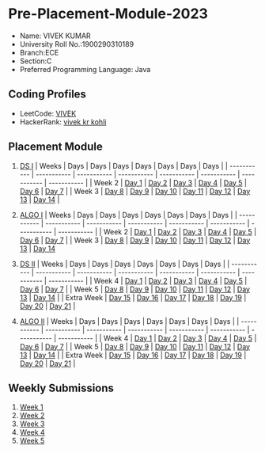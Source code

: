# Pre-Placement-Module-2023

- Name: VIVEK KUMAR
- University Roll No.:1900290310189
- Branch:ECE
- Section:C
- Preferred Programming Language: Java

## Coding Profiles
- LeetCode: [VIVEK](https://leetcode.com/YourLeetCodeUserName/)
- HackerRank: [vivek kr kohli](https://www.hackerrank.com/HackerRankUserName)

## Placement Module
1. [DS I](https://github.com/https://github.com/Vivek220/Pre-Placement-Module-2023/tree/main/DS%20I)
    | Weeks | Days | Days | Days | Days | Days | Days | Days |
    | ----------- | ----------- | ----------- | ----------- | ----------- | ----------- | ----------- | ----------- | 
    | Week 2 | [Day 1](https://github.com/https://github.com/Vivek220/Pre-Placement-Module-2023/tree/main/DS%20I/Day%201) | [Day 2](https://github.com/https://github.com/Vivek220/Pre-Placement-Module-2023/tree/main/DS%20I/Day%202) | [Day 3](https://github.com/https://github.com/Vivek220/Pre-Placement-Module-2023/tree/main/DS%20I/Day%203) | [Day 4](https://github.com/https://github.com/Vivek220/Pre-Placement-Module-2023/tree/main/DS%20I/Day%204) | [Day 5](https://github.com/https://github.com/Vivek220/Pre-Placement-Module-2023/tree/main/DS%20I/Day%205) | [Day 6](https://github.com/https://github.com/Vivek220/Pre-Placement-Module-2023/tree/main/DS%20I/Day%206) | [Day 7](https://github.com/https://github.com/Vivek220/Pre-Placement-Module-2023/tree/main/DS%20I/Day%207) |
    | Week 3 | [Day 8](https://github.com/https://github.com/Vivek220/Pre-Placement-Module-2023/tree/main/DS%20I/Day%208) | [Day 9](https://github.com/https://github.com/Vivek220/Pre-Placement-Module-2023/tree/main/DS%20I/Day%209) | [Day 10](https://github.com/https://github.com/Vivek220/Pre-Placement-Module-2023/tree/main/DS%20I/Day%2010) | [Day 11](https://github.com/https://github.com/Vivek220/Pre-Placement-Module-2023/tree/main/DS%20I/Day%2011) | [Day 12](https://github.com/https://github.com/Vivek220/Pre-Placement-Module-2023/tree/main/DS%20I/Day%2012) | [Day 13](https://github.com/https://github.com/Vivek220/Pre-Placement-Module-2023/tree/main/DS%20I/Day%2013) | [Day 14](https://github.com/https://github.com/Vivek220/Pre-Placement-Module-2023/tree/main/DS%20I/Day%2014) |
    
2. [ALGO I](https://github.com/https://github.com/Vivek220/Pre-Placement-Module-2023/tree/main/ALGO%20I)
    | Weeks | Days | Days | Days | Days | Days | Days | Days |
    | ----------- | ----------- | ----------- | ----------- | ----------- | ----------- | ----------- | ----------- |
    | Week 2 | [Day 1](https://github.com/https://github.com/Vivek220/Pre-Placement-Module-2023/tree/main/ALGO%20I/Day%201) | [Day 2](https://github.com/https://github.com/Vivek220/Pre-Placement-Module-2023/tree/main/ALGO%20I/Day%202) | [Day 3](https://github.com/https://github.com/Vivek220/Pre-Placement-Module-2023/tree/main/ALGO%20I/Day%203) | [Day 4](https://github.com/https://github.com/Vivek220/Pre-Placement-Module-2023/tree/main/ALGO%20I/Day%204) | [Day 5](https://github.com/https://github.com/Vivek220/Pre-Placement-Module-2023/tree/main/ALGO%20I/Day%205) | [Day 6](https://github.com/https://github.com/Vivek220/Pre-Placement-Module-2023/tree/main/ALGO%20I/Day%206) | [Day 7](https://github.com/https://github.com/Vivek220/Pre-Placement-Module-2023/tree/main/ALGO%20I/Day%207) |
    | Week 3 | [Day 8](https://github.com/https://github.com/Vivek220/Pre-Placement-Module-2023/tree/main/ALGO%20I/Day%208) | [Day 9](https://github.com/https://github.com/Vivek220/Pre-Placement-Module-2023/tree/main/ALGO%20I/Day%209) | [Day 10](https://github.com/https://github.com/Vivek220/Pre-Placement-Module-2023/tree/main/ALGO%20I/Day%2010) | [Day 11](https://github.com/https://github.com/Vivek220/Pre-Placement-Module-2023/tree/main/ALGO%20I/Day%2011) | [Day 12](https://github.com/https://github.com/Vivek220/Pre-Placement-Module-2023/tree/main/ALGO%20I/Day%2012) | [Day 13](https://github.com/https://github.com/Vivek220/Pre-Placement-Module-2023/tree/main/ALGO%20I/Day%2013) | [Day 14](https://github.com/https://github.com/Vivek220/Pre-Placement-Module-2023/tree/main/ALGO%20I/Day%2014)  
    
3. [DS II](https://github.com/https://github.com/Vivek220/Pre-Placement-Module-2023/tree/main/DS%20II)
    | Weeks | Days | Days | Days | Days | Days | Days | Days |
    | ----------- | ----------- | ----------- | ----------- | ----------- | ----------- | ----------- | ----------- |
    | Week 4 | [Day 1](https://github.com/https://github.com/Vivek220/Pre-Placement-Module-2023/tree/main/DS%20II/Day%201) | [Day 2](https://github.com/https://github.com/Vivek220/Pre-Placement-Module-2023/tree/main/DS%20II/Day%202) | [Day 3](https://github.com/https://github.com/Vivek220/Pre-Placement-Module-2023/tree/main/DS%20II/Day%203) | [Day 4](https://github.com/https://github.com/Vivek220/Pre-Placement-Module-2023/tree/main/DS%20II/Day%204) | [Day 5](https://github.com/https://github.com/Vivek220/Pre-Placement-Module-2023/tree/main/DS%20II/Day%205) | [Day 6](https://github.com/https://github.com/Vivek220/Pre-Placement-Module-2023/tree/main/DS%20II/Day%206) | [Day 7](https://github.com/https://github.com/Vivek220/Pre-Placement-Module-2023/tree/main/DS%20II/Day%207) | 
    | Week 5 | [Day 8](https://github.com/https://github.com/Vivek220/Pre-Placement-Module-2023/tree/main/DS%20II/Day%208) | [Day 9](https://github.com/https://github.com/Vivek220/Pre-Placement-Module-2023/tree/main/DS%20II/Day%209) | [Day 10](https://github.com/https://github.com/Vivek220/Pre-Placement-Module-2023/tree/main/DS%20II/Day%2010) | [Day 11](https://github.com/https://github.com/Vivek220/Pre-Placement-Module-2023/tree/main/DS%20II/Day%2011) | [Day 12](https://github.com/https://github.com/Vivek220/Pre-Placement-Module-2023/tree/main/DS%20II/Day%2012) | [Day 13](https://github.com/https://github.com/Vivek220/Pre-Placement-Module-2023/tree/main/DS%20II/Day%2013) | [Day 14](https://github.com/https://github.com/Vivek220/Pre-Placement-Module-2023/tree/main/DS%20II/Day%2014) |
    | Extra Week | [Day 15](https://github.com/https://github.com/Vivek220/Pre-Placement-Module-2023/tree/main/DS%20II/Day%2015) | [Day 16](https://github.com/https://github.com/Vivek220/Pre-Placement-Module-2023/tree/main/DS%20II/Day%2016) | [Day 17](https://github.com/https://github.com/Vivek220/Pre-Placement-Module-2023/tree/main/DS%20II/Day%2017) | [Day 18](https://github.com/https://github.com/Vivek220/Pre-Placement-Module-2023/tree/main/DS%20II/Day%2018) | [Day 19](https://github.com/https://github.com/Vivek220/Pre-Placement-Module-2023/tree/main/DS%20II/Day%2019) | [Day 20](https://github.com/https://github.com/Vivek220/Pre-Placement-Module-2023/tree/main/DS%20II/Day%2020) | [Day 21](https://github.com/https://github.com/Vivek220/Pre-Placement-Module-2023/tree/main/DS%20II/Day%2021) |
    
4. [ALGO II](https://github.com/https://github.com/Vivek220/Pre-Placement-Module-2023/tree/main/ALGO%20II)
    | Weeks | Days | Days | Days | Days | Days | Days | Days |
    | ----------- | ----------- | ----------- | ----------- | ----------- | ----------- | ----------- | ----------- |
    | Week 4 | [Day 1](https://github.com/https://github.com/Vivek220/Pre-Placement-Module-2023/tree/main/ALGO%20II/Day%201) | [Day 2](https://github.com/https://github.com/Vivek220/Pre-Placement-Module-2023/tree/main/ALGO%20II/Day%202) | [Day 3](https://github.com/https://github.com/Vivek220/Pre-Placement-Module-2023/tree/main/ALGO%20II/Day%203) | [Day 4](https://github.com/https://github.com/Vivek220/Pre-Placement-Module-2023/tree/main/ALGO%20II/Day%204) | [Day 5](https://github.com/https://github.com/Vivek220/Pre-Placement-Module-2023/tree/main/ALGO%20II/Day%205) | [Day 6](https://github.com/https://github.com/Vivek220/Pre-Placement-Module-2023/tree/main/ALGO%20II/Day%206) | [Day 7](https://github.com/https://github.com/Vivek220/Pre-Placement-Module-2023/tree/main/ALGO%20II/Day%207) |
    | Week 5 | [Day 8](https://github.com/https://github.com/Vivek220/Pre-Placement-Module-2023/tree/main/ALGO%20II/Day%208) | [Day 9](https://github.com/https://github.com/Vivek220/Pre-Placement-Module-2023/tree/main/ALGO%20II/Day%209) | [Day 10](https://github.com/https://github.com/Vivek220/Pre-Placement-Module-2023/tree/main/ALGO%20II/Day%2010) | [Day 11](https://github.com/https://github.com/Vivek220/Pre-Placement-Module-2023/tree/main/ALGO%20II/Day%2011) | [Day 12](https://github.com/https://github.com/Vivek220/Pre-Placement-Module-2023/tree/main/ALGO%20II/Day%2012) | [Day 13](https://github.com/https://github.com/Vivek220/Pre-Placement-Module-2023/tree/main/ALGO%20II/Day%2013) | [Day 14](https://github.com/https://github.com/Vivek220/Pre-Placement-Module-2023/tree/main/ALGO%20II/Day%2014) |
    | Extra Week | [Day 15](https://github.com/https://github.com/Vivek220/Pre-Placement-Module-2023/tree/main/ALGO%20II/Day%2015) | [Day 16](https://github.com/https://github.com/Vivek220/Pre-Placement-Module-2023/tree/main/ALGO%20II/Day%2016) | [Day 17](https://github.com/https://github.com/Vivek220/Pre-Placement-Module-2023/tree/main/ALGO%20II/Day%2017) | [Day 18](https://github.com/https://github.com/Vivek220/Pre-Placement-Module-2023/tree/main/ALGO%20II/Day%2018) | [Day 19](https://github.com/https://github.com/Vivek220/Pre-Placement-Module-2023/tree/main/ALGO%20II/Day%2019) | [Day 20](https://github.com/https://github.com/Vivek220/Pre-Placement-Module-2023/tree/main/ALGO%20II/Day%2020) | [Day 21](https://github.com/https://github.com/Vivek220/Pre-Placement-Module-2023/tree/main/ALGO%20II/Day%2021) |

## Weekly Submissions
1. [Week 1](https://github.com/https://github.com/Vivek220/Pre-Placement-Module-2023/tree/main/Weekly%20Submissions/Week%201)
2. [Week 2](https://github.com/https://github.com/Vivek220/Pre-Placement-Module-2023/tree/main/Weekly%20Submissions/Week%202)
3. [Week 3](https://github.com/https://github.com/Vivek220/Pre-Placement-Module-2023/tree/main/Weekly%20Submissions/Week%203)
4. [Week 4](https://github.com/https://github.com/Vivek220/Pre-Placement-Module-2023/tree/main/Weekly%20Submissions/Week%204)
5. [Week 5](https://github.com/https://github.com/Vivek220/Pre-Placement-Module-2023/tree/main/Weekly%20Submissions/Week%205)
